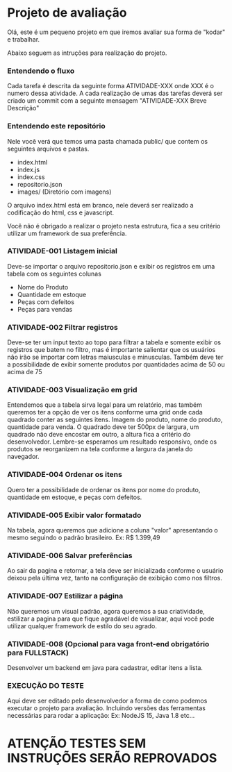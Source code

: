 # Projeto de avaliação

Olá, este é um pequeno projeto em que iremos avaliar sua forma de "kodar" e trabalhar. 

Abaixo seguem as intruções para realização do projeto.

### Entendendo o fluxo

Cada tarefa é descrita da seguinte forma ATIVIDADE-XXX onde XXX é o numero dessa atividade. A cada realização de umas das tarefas deverá ser criado um commit com a seguinte mensagem "ATIVIDADE-XXX Breve Descrição"

### Entendendo este repositório

Nele você verá que temos uma pasta chamada public/ que contem os seguintes arquivos e pastas.

- index.html
- index.js
- index.css
- repositorio.json
- images/ (Diretório com imagens)

O arquivo index.html está em branco, nele deverá ser realizado a codificação do html, css e javascript.

Você não é obrigado a realizar o projeto nesta estrutura, fica a seu critério utilizar um framework de sua preferência.

### ATIVIDADE-001 Listagem inicial

Deve-se importar o arquivo repositorio.json e exibir os registros em uma tabela com os seguintes colunas
- Nome do Produto 
- Quantidade em estoque
- Peças com defeitos
- Peças para vendas

### ATIVIDADE-002 Filtrar registros

Deve-se ter um input texto ao topo para filtrar a tabela e somente exibir os registros que batem no filtro, mas é importante salientar que os usuários não irão se importar com letras maiusculas e minusculas. Também deve ter a possibilidade de exibir somente produtos por quantidades acima de 50 ou acima de 75

### ATIVIDADE-003 Visualização em grid

Entendemos que a tabela sirva legal para um relatório, mas também queremos ter a opção de ver os itens conforme uma grid onde cada quadrado conter as seguintes itens. Imagem do produto, nome do produto, quantidade para venda. O quadrado deve ter 500px de largura, um quadrado não deve encostar em outro, a altura fica a critério do desenvolvedor.
Lembre-se esperamos um resultado responsivo, onde os produtos se reorganizem na tela conforme a largura da janela do navegador.

### ATIVIDADE-004 Ordenar os itens

Quero ter a possibilidade de ordenar os itens por nome do produto, quantidade em estoque, e peças com defeitos.

### ATIVIDADE-005 Exibir valor formatado

Na tabela, agora queremos que adicione a coluna "valor" apresentando o mesmo seguindo o padrão brasileiro. Ex: R$ 1.399,49

### ATIVIDADE-006 Salvar preferências

Ao sair da pagina e retornar, a tela deve ser inicializada conforme o usuário deixou pela última vez, tanto na configuração de exibição como nos filtros.

### ATIVIDADE-007 Estilizar a página

Não queremos um visual padrão, agora queremos a sua criatividade, estilizar a pagina para que fique agradável de visualizar, aqui você pode utilizar qualquer framework de estilo do seu agrado.


### ATIVIDADE-008 (Opcional para vaga front-end obrigatório para FULLSTACK)

Desenvolver um backend em java para cadastrar, editar itens a lista.

### EXECUÇÃO DO TESTE

Aqui deve ser editado pelo desenvolvedor a forma de como podemos executar o projeto para avaliação. Incluindo versões das ferramentas necessárias para rodar a aplicação: Ex: NodeJS 15, Java 1.8 etc...

# ATENÇÃO TESTES SEM INSTRUÇÕES SERÃO REPROVADOS
